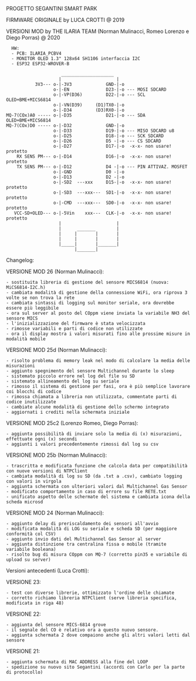 PROGETTO SEGANTINI SMART PARK

FIRMWARE ORIGINALE by LUCA CROTTI @ 2019

VERSIONI MOD by THE ILARIA TEAM (Norman Mulinacci, Romeo Lorenzo e Diego Porras) @ 2020

      HW: 
      - PCB: ILARIA_PCBV4
      - MONITOR OLED 1.3" 128x64 SH1106 interfaccia I2C
      - ESP32 ESP32-WROVER-B
      
                         ____________________
                        |                     |
               3V3--- o-|-3V3             GND-|-o
                      o-|-EN              D23-|-o --- MOSI SDCARD
                      o-|-VP(D36)         D22-|-o --- SCL OLED+BME+MICS6814
                      o-|-VN(D39)     (D1)TX0-|-o
                      o-|-D34         (D3)RX0-|-o
    MQ-7(COx)A0 ----- o-|-D35             D21-|-o --- SDA OLED+BME+MICS6814
    MQ-7(COx)D0 ----- o-|-D32             GND-|-o
                      o-|-D33             D19-|-o --- MISO SDCARD u8
                      o-|-D25             D18-|-o --- SCK SDCARD
                      o-|-D26             D5 -|-o --- CS SDCARD
                      o-|-D27             D17-|-o  -x-x- non usare! protetto
        RX SENS PM--- o-|-D14             D16-|-o  -x-x- non usare! protetto
        TX SENS PM--- o-|-D12             D4 -|-o --- PIN ATTIVAZ. MOSFET
                      o-|-GND             D0 -|-o
                      o-|-D13             D2 -|-o
                      o-|-SD2  ---xxx     D15-|-o  -x-x- non usare! protetto
                      o-|-SD3  ---xxx---  SD1-|-o  -x-x- non usare! protetto
                      o-|-CMD  ---xxx---  SD0-|-o  -x-x- non usare! protetto
       VCC-SD+OLED--- o-|-5Vin    xxx---  CLK-|-o  -x-x- non usare! protetto
                        |                     |
                        |      _______        |
                        |     |       |       |
                        |     |       |       |
                        |_____|       |_______|
                              |_______|
                            
	
Changelog:

VERSIONE MOD 26 (Norman Mulinacci):

	- sostituita libreria di gestione del sensore MICS6814 (nuova: MiCS6814-I2C.h)
	- cambiata modalità di gestione della connessione WiFi, ora riprova 3 volte se non trova la rete
	- cambiata sintassi di logging sul monitor seriale, ora dovrebbe essere più leggibile
	- ora sul server al posto del COppm viene inviata la variabile NH3 del sensore MICS
	- l'inizializzazione del firmware è stata velocizzata
	- rimosse variabili e parti di codice non utilizzate
	- ora il display mostra i valori misurati fino alle prossime misure in modalità mobile

VERSIONE MOD 25d (Norman Mulinacci):

	- risolto problema di memory leak nel modo di calcolare la media delle misurazioni
	- aggiunto spegnimento del sensore Multichannel durante lo sleep
	- sistemato piccolo errore nel log del file su SD
	- sistemato allineamento del log su seriale
	- rimosso il sistema di gestione per fasi, ora è più semplice lavorare coi blocchi di codice
	- rimossa chiamata a libreria non utilizzata, commentate parti di codice inutilizzate
	- cambiate alcune modalità di gestione dello schermo integrato
	- aggiornati i crediti nella schermata iniziale

VERSIONE MOD 25c2 (Lorenzo Romeo, Diego Porras):

	- aggiunta possibilità di inviare solo la media di (x) misurazioni, effettuate ogni (x) secondi
	- aggiunti i valori precedentemente rimossi dal log su csv

VERSIONE MOD 25b (Norman Mulinacci):

	- trascritta e modificata funzione che calcola data per compatibilità con nuove versioni di NTPClient
	- cambiata modalità di log su SD (da .txt a .csv), cambiato logging con valori in virgola
	- aggiunta schermata con ulteriori valori dal Multichannel Gas Sensor
	- modificato comportamento in caso di errore su file RETE.txt
	- unificato aspetto delle schermate del sistema e cambiata icona della scheda microsd

VERSIONE MOD 24 (Norman Mulinacci):

	- aggiunto delay di preriscaldamento dei sensori all'avvio
	- modificata modalità di LOG su seriale e scheda SD (per maggiore conformità col CSV)
	- aggiunto invio dati del Multichannel Gas Sensor al server
	- aggiunta distinzione tra centralina fissa o mobile (tramite variabile booleana)
	- risolto bug di misura COppm con MQ-7 (corretto pin35 e variabile di upload su server)


Versioni antecedenti (Luca Crotti):


VERSIONE 23:

	- test con diverse librerie, ottimizzato l'ordine delle chiamate
	- corretto richiamo libreria NTPClient (serve libreria specifica, modificata in riga 48)

VERSIONE 22:

	- aggiunta del sensore MICS-6814 grove
	- il segnale del CO è relativo ora a questo nuovo sensore.
	- aggiunta schermata 2 dove compaiono anche gli altri valori letti dal sensore

VERSIONE 21:

	- aggiunta schermata di MAC ADDRESS alla fine del LOOP
	- spedizione su nuovo sito Segantini (accordi con Carlo per la parte di protocollo)
